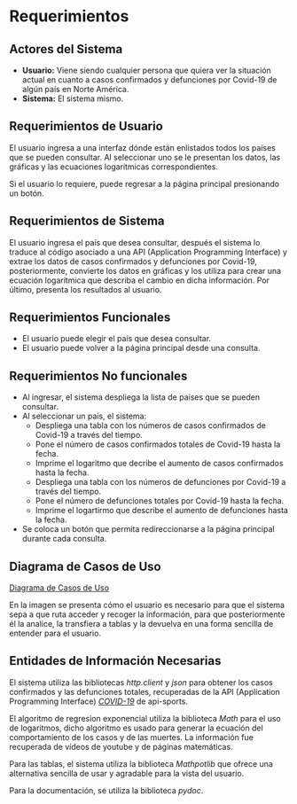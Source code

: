 # Requerimientos

## Actores del Sistema

- **Usuario:** Viene siendo cualquier persona que quiera ver la situación actual en cuanto a casos confirmados y defunciones por Covid-19 de algún país en Norte América.
- **Sistema:** El sistema mismo.

## Requerimientos de Usuario

El usuario ingresa a una interfaz dónde están enlistados todos los países que se pueden consultar. Al seleccionar uno se le presentan los datos, las gráficas y las ecuaciones logarítmicas correspondientes.

Si el usuario lo requiere, puede regresar a la página principal presionando un botón.

## Requerimientos de Sistema

El usuario ingresa el país que desea consultar, después el sistema lo traduce al código asociado a una API (Application Programming Interface) y extrae los datos de casos confirmados y defunciones por Covid-19, posteriormente, convierte los datos en gráficas y los utiliza para crear una ecuación logarítmica que describa el cambio en dicha información. Por último, presenta los resultados al usuario. 

## Requerimientos Funcionales

- El usuario puede elegir el país que desea consultar.
- El usuario puede volver a la página principal desde una consulta.

## Requerimientos No funcionales

- Al ingresar, el sistema despliega la lista de países que se pueden consultar.
- Al seleccionar un país, el sistema:
    - Despliega una tabla con los números de casos confirmados de Covid-19 a través del tiempo.
    - Pone el número de casos confirmados totales de Covid-19 hasta la fecha.
    - Imprime el logaritmo que decribe el aumento de casos confirmados hasta la fecha.
    - Despliega una tabla con los números de defunciones por Covid-19 a través del tiempo.
    - Pone el número de defunciones totales por Covid-19 hasta la fecha.
    - Imprime el logartirmo que describe el aumento de defunciones hasta la fecha.
- Se coloca un botón que permita redireccionarse a la página principal durante cada consulta.

## Diagrama de Casos de Uso

[Diagrama de Casos de Uso](https://github.com/JoshuaMeza/CodePain_PE/tree/master/Recursos/DiagramaCasosDeUso.jpg)

En la imagen se presenta cómo el usuario es necesario para que el sistema sepa a que ruta acceder y recoger la información, para que posteriormente él la analice, la transfiera a tablas y la devuelva en una forma sencilla de entender para el usuario.

## Entidades de Información Necesarias

El sistema utiliza las bibliotecas *http.client* y *json* para obtener los casos confirmados y las defunciones totales, recuperadas de la API (Application Programming Interface) *[COVID-19](https://rapidapi.com/api-sports/api/covid-193?endpoint=apiendpoint_dfb9e52d-bd90-48ec-a571-8b78610a736d)* de api-sports.

El algoritmo de regresion exponencial utiliza la biblioteca *Math* para el uso de logaritmos, dicho algoritmo es usado para generar la ecuación del comportamiento de los casos y de las muertes. La información fue recuperada de vídeos de youtube y de páginas matemáticas.

Para las tablas, el sistema utiliza la biblioteca *Mathpotlib* que ofrece una alternativa sencilla de usar y agradable para la vista del usuario.

Para la documentación, se utiliza la biblioteca *pydoc*.
